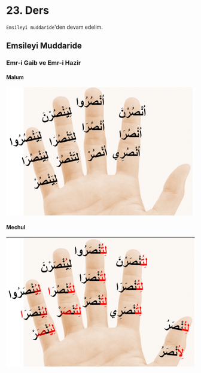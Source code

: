 # 23. Ders

`Emsileyi muddaride`'den devam edelim.

## Emsileyi Muddaride

### Emr-i Gaib ve Emr-i Hazir

#### Malum

![](../../_media/2022-12-27-19-03-01.png)

#### Mechul

![](../../_media/2022-12-27-19-04-44.png)
